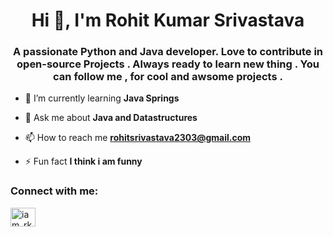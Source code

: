 <h1 align="center">Hi 👋, I'm Rohit Kumar Srivastava</h1>
<h3 align="center">A passionate Python and Java developer. Love to contribute in open-source Projects . Always ready to learn new thing . You can follow me , for cool and awsome projects .</h3>

- 🌱 I’m currently learning **Java Springs**

- 💬 Ask me about **Java and Datastructures**

- 📫 How to reach me **rohitsrivastava2303@gmail.com**

- ⚡ Fun fact **I think i am funny**

<h3 align="left">Connect with me:</h3>
<p align="left">
<a href="https://twitter.com/iam_rksri" target="blank"><img align="center" src="https://cdn.jsdelivr.net/npm/simple-icons@3.0.1/icons/twitter.svg" alt="iam_rksri" height="30" width="40" /></a>
</p>



